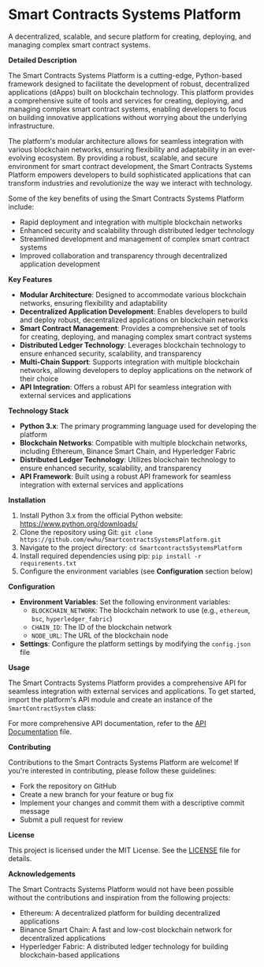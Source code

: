 **Smart Contracts Systems Platform**
===============================

A decentralized, scalable, and secure platform for creating, deploying, and managing complex smart contract systems.

**Detailed Description**

The Smart Contracts Systems Platform is a cutting-edge, Python-based framework designed to facilitate the development of robust, decentralized applications (dApps) built on blockchain technology. This platform provides a comprehensive suite of tools and services for creating, deploying, and managing complex smart contract systems, enabling developers to focus on building innovative applications without worrying about the underlying infrastructure.

The platform's modular architecture allows for seamless integration with various blockchain networks, ensuring flexibility and adaptability in an ever-evolving ecosystem. By providing a robust, scalable, and secure environment for smart contract development, the Smart Contracts Systems Platform empowers developers to build sophisticated applications that can transform industries and revolutionize the way we interact with technology.

Some of the key benefits of using the Smart Contracts Systems Platform include:

* Rapid deployment and integration with multiple blockchain networks
* Enhanced security and scalability through distributed ledger technology
* Streamlined development and management of complex smart contract systems
* Improved collaboration and transparency through decentralized application development

**Key Features**

* **Modular Architecture**: Designed to accommodate various blockchain networks, ensuring flexibility and adaptability
* **Decentralized Application Development**: Enables developers to build and deploy robust, decentralized applications on blockchain networks
* **Smart Contract Management**: Provides a comprehensive set of tools for creating, deploying, and managing complex smart contract systems
* **Distributed Ledger Technology**: Leverages blockchain technology to ensure enhanced security, scalability, and transparency
* **Multi-Chain Support**: Supports integration with multiple blockchain networks, allowing developers to deploy applications on the network of their choice
* **API Integration**: Offers a robust API for seamless integration with external services and applications

**Technology Stack**

* **Python 3.x**: The primary programming language used for developing the platform
* **Blockchain Networks**: Compatible with multiple blockchain networks, including Ethereum, Binance Smart Chain, and Hyperledger Fabric
* **Distributed Ledger Technology**: Utilizes blockchain technology to ensure enhanced security, scalability, and transparency
* **API Framework**: Built using a robust API framework for seamless integration with external services and applications

**Installation**

1. Install Python 3.x from the official Python website: <https://www.python.org/downloads/>
2. Clone the repository using Git: `git clone https://github.com/ewhu/SmartcontractsSystemsPlatform.git`
3. Navigate to the project directory: `cd SmartcontractsSystemsPlatform`
4. Install required dependencies using pip: `pip install -r requirements.txt`
5. Configure the environment variables (see **Configuration** section below)

**Configuration**

* **Environment Variables**: Set the following environment variables:
	+ `BLOCKCHAIN_NETWORK`: The blockchain network to use (e.g., `ethereum`, `bsc`, `hyperledger_fabric`)
	+ `CHAIN_ID`: The ID of the blockchain network
	+ `NODE_URL`: The URL of the blockchain node
* **Settings**: Configure the platform settings by modifying the `config.json` file

**Usage**

The Smart Contracts Systems Platform provides a comprehensive API for seamless integration with external services and applications. To get started, import the platform's API module and create an instance of the `SmartContractSystem` class:

For more comprehensive API documentation, refer to the [API Documentation](https://github.com/ewhu/SmartcontractsSystemsPlatform/blob/main/docs/api.md) file.

**Contributing**

Contributions to the Smart Contracts Systems Platform are welcome! If you're interested in contributing, please follow these guidelines:

* Fork the repository on GitHub
* Create a new branch for your feature or bug fix
* Implement your changes and commit them with a descriptive commit message
* Submit a pull request for review

**License**

This project is licensed under the MIT License. See the [LICENSE](https://github.com/ewhu/SmartcontractsSystemsPlatform/blob/main/LICENSE) file for details.

**Acknowledgements**

The Smart Contracts Systems Platform would not have been possible without the contributions and inspiration from the following projects:

* Ethereum: A decentralized platform for building decentralized applications
* Binance Smart Chain: A fast and low-cost blockchain network for decentralized applications
* Hyperledger Fabric: A distributed ledger technology for building blockchain-based applications